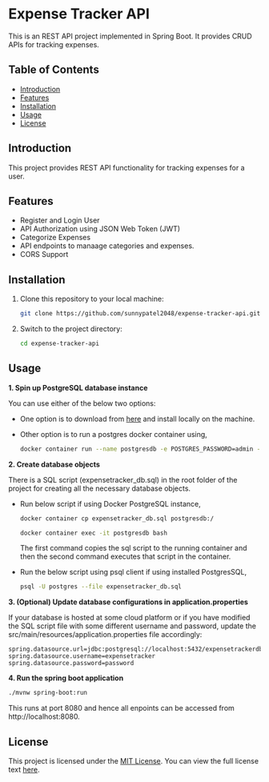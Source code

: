 # Expense Tracker API

This is an REST API project implemented in Spring Boot. It provides CRUD APIs for tracking expenses. 

## Table of Contents

- [Introduction](#introduction)
- [Features](#features)
- [Installation](#installation)
- [Usage](#usage)
- [License](#license)

## Introduction

This project provides REST API functionality for tracking expenses for a user.

## Features

- Register and Login User
- API Authorization using JSON Web Token (JWT)
- Categorize Expenses
- API endpoints to manaage categories and expenses.
- CORS Support

## Installation

1. Clone this repository to your local machine:

   ```bash
   git clone https://github.com/sunnypatel2048/expense-tracker-api.git
   ```

2. Switch to the project directory:

    ```bash
    cd expense-tracker-api
    ```

## Usage

**1. Spin up PostgreSQL database instance**

  You can use either of the below two options:
   - One option is to download from [here](https://www.postgresql.org/download) and install locally on the machine.
   - Other option is to run a postgres docker container using,

     ```sh
     docker container run --name postgresdb -e POSTGRES_PASSWORD=admin -d -p 5432:5432 postgres
     ```

**2. Create database objects**

There is a SQL script (expensetracker_db.sql) in the root folder of the project for creating all the necessary database objects.

- Run below script if using Docker PostgreSQL instance,
  ```sh
  docker container cp expensetracker_db.sql postgresdb:/
  ```
  ```sh
  docker container exec -it postgresdb bash
  ```

  The first command copies the sql script to the running container and then the second command executes that script in the container.

- Run the below script using psql client if using installed PostgresSQL,
  ```bash
  psql -U postgres --file expensetracker_db.sql
  ```

**3. (Optional) Update database configurations in application.properties**

If your database is hosted at some cloud platform or if you have modified the SQL script file with some different username and password, update the src/main/resources/application.properties file accordingly:

```properties
spring.datasource.url=jdbc:postgresql://localhost:5432/expensetrackerdb
spring.datasource.username=expensetracker
spring.datasource.password=password
```

**4. Run the spring boot application**

```sh
./mvnw spring-boot:run
```

This runs at port 8080 and hence all enpoints can be accessed from http://localhost:8080.

## License

This project is licensed under the [MIT License](LICENSE). You can view the full license text [here](https://opensource.org/licenses/MIT).
